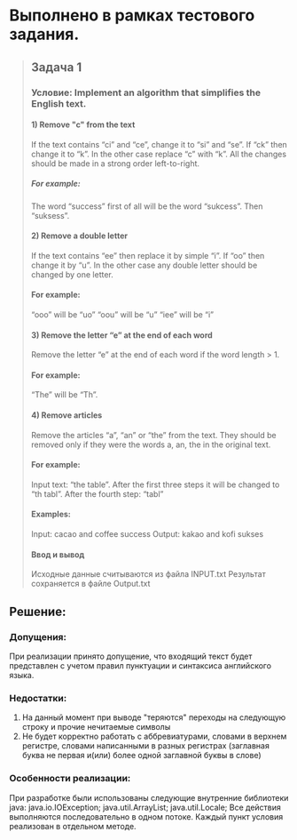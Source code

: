 # Выполнено в рамках тестового задания.
> ## Задача 1
> ### Условие:  Implement an algorithm that simplifies the English text.
> #### 1) Remove "c" from the text
> If the text contains “ci” and “ce”, change it to “si” and “se”.
> If “ck” then change it to “k”.
> In the other case replace “c” with “k”.
> All the changes should be made in a strong order left-to-right.
> ##### For example:
> The word “success” first of all will be the word “sukcess”. Then “suksess”.
> 
> #### 2) Remove a double letter
> If the text contains “ee” then replace it by simple “i”.
> If “oo” then change it by “u”.
> In the other case any double letter should be changed by one letter.
> #### For example:
> “ooo” will be “uo”
> “oou” will be “u”
> “iee” will be “i”
> 
> #### 3) Remove the letter “e” at the end of each word
> Remove the letter “e” at the end of each word if the word length > 1.
> #### For example:
> “The” will be “Th”.
> 
> #### 4) Remove articles
> Remove the articles “a”, “an” or “the” from the text. They should be removed only if they were the words a, an, the in the original text.
> #### For example:
> Input text: “the table”. After the first three steps it will be changed to “th tabl”. After the fourth step: “tabl”
> #### Examples:
> Input:
>   cacao and coffee
>   success 
> Output:
>   kakao and kofi
>   sukses
> 
> #### Ввод и вывод 
> Исходные данные считываются из файла INPUT.txt
> Результат сохраняется в файле Output.txt

 
## Решение:
### Допущения: 
При реализации принято допущение, что входящий текст будет представлен с учетом правил пунктуации и синтаксиса английского языка. 

### Недостатки: 
1.	На данный момент при выводе "теряются" переходы на следующую строку и прочие нечитаемые символы
2.	Не будет  корректно работать с аббревиатурами, словами в верхнем регистре, словами написанными в разных регистрах (заглавная буква не первая и(или) более одной заглавной буквы в слове)

### Особенности реализации: 
При разработке были использованы следующие внутренние библиотеки java:
  java.io.IOException;
  java.util.ArrayList;
  java.util.Locale;
Все действия выполняются последовательно в одном потоке.
Каждый пункт условия реализован в отдельном методе.
